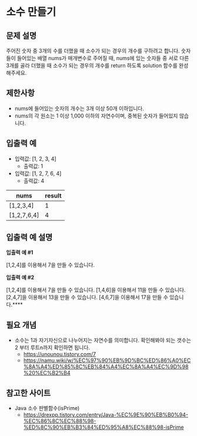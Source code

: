 # 소수 만들기

## 문제 설명

주어진 숫자 중 3개의 수를 더했을 때 소수가 되는 경우의 개수를 구하려고 합니다. 숫자들이 들어있는 배열 nums가 매개변수로 주어질 때, nums에 있는 숫자들 중 서로 다른 3개를 골라 더했을 때 소수가 되는 경우의 개수를 return 하도록 solution 함수를 완성해주세요.

## 제한사항

- nums에 들어있는 숫자의 개수는 3개 이상 50개 이하입니다.
- nums의 각 원소는 1 이상 1,000 이하의 자연수이며, 중복된 숫자가 들어있지 않습니다.

## 입출력 예

- 입력값: [1, 2, 3, 4]
  - 출력값: 1
- 입력값: [1, 2, 7, 6, 4]
  - 출력값: 4

|nums|result|
|---|---|
|[1,2,3,4]|1|
|[1,2,7,6,4]|4|

## 입출력 예 설명

**입출력 예 #1**

[1,2,4]를 이용해서 7을 만들 수 있습니다.

**입출력 예 #2**

[1,2,4]를 이용해서 7을 만들 수 있습니다.
[1,4,6]을 이용해서 11을 만들 수 있습니다.
[2,4,7]을 이용해서 13을 만들 수 있습니다.
[4,6,7]을 이용해서 17을 만들 수 있습니다.****

## 필요 개념

- 소수는 1과 자기자신으로 나누어지는 자연수를 의미합니다. 확인해봐야 되는 갯수는 2 부터 루트n까지 확인하면 됩니다.
  - https://unounou.tistory.com/7
  - https://namu.wiki/w/%EC%97%90%EB%9D%BC%ED%86%A0%EC%8A%A4%ED%85%8C%EB%84%A4%EC%8A%A4%EC%9D%98%20%EC%B2%B4

## 참고한 사이트

- Java 소수 판별함수(isPrime)
  - https://drexpp.tistory.com/entry/Java-%EC%9E%90%EB%B0%94-%EC%86%8C%EC%88%98-%ED%8C%90%EB%B3%84%ED%95%A8%EC%88%98-isPrime